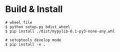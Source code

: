 # Build & Install

```
# wheel file
$ python setup.py bdist_wheel
$ pip install ./dist/mypylib-0.1-py3-none-any.whl

# setuptools develop mode
$ pip install -e .
```
